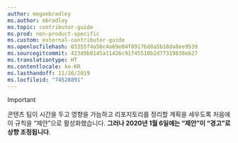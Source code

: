 ```yaml
---
author: meganbradley
ms.author: mbradley
ms.topic: contributor-guide
ms.prod: non-product-specific
ms.custom: external-contributor-guide
ms.openlocfilehash: 03355f4a50c4a69e04f89176d8a5b18da8ee9539
ms.sourcegitcommit: 423d9b8145a11426c91f45510b2d77319838eb27
ms.translationtype: HT
ms.contentlocale: ko-KR
ms.lasthandoff: 11/26/2019
ms.locfileid: "74528891"
---
```

> [!IMPORTANT]
> 콘텐츠 팀이 시간을 두고 영향을 가늠하고 리포지토리를 정리할 계획을 세우도록 처음에 이 규칙을 “제안”으로 활성화했습니다. **그러나 2020년 1월 6일에는 “제안”이 “경고”로 상향 조정됩니다**.
